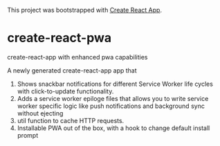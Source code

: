 This project was bootstrapped with [Create React App](https://github.com/facebook/create-react-app).
# create-react-pwa
create-react-app with enhanced pwa capabilities

A newly generated create-react-app app that

1. Shows snackbar notifications for different Service Worker life cycles with click-to-update functionality.
2. Adds a service worker epiloge files that allows you to write service worker specific logic like push notifications and background sync without ejecting
3. util function to cache HTTP requests.
4. Installable PWA out of the box, with a hook to change default install prompt
